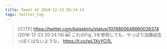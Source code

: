 ```yaml
---
title: Tweet at 2018-12-23 20:24:14
tags: twitter_log
---
```


> [!CITE] https://twitter.com/kaisekiriu/status/1076800646660026374 (2018-12-23 20:24:14)
> ![](https://twitter.com/kaisekiriu/status/1076800646660026374)
> これのFig. 3を参照しても、やっぱり加藤幼生っぽくはないような。
> https://t.co/wL1XvYCi1L
